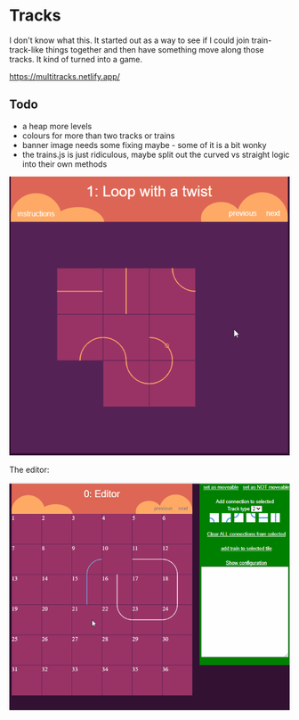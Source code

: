 # Tracks

I don't know what this. It started out as a way to see if I could join train-track-like things together and then have something move along those tracks. It kind of turned into a game.

https://multitracks.netlify.app/

## Todo

* a heap more levels
* colours for more than two tracks or trains
* banner image needs some fixing maybe - some of it is a bit wonky
* the trains.js is just ridiculous, maybe split out the curved vs straight logic into their own methods

![Example 1](tracks-example01.gif?raw=true "example 1")


The editor:

![Example 2](tracks-example02.gif?raw=true "example 2")


